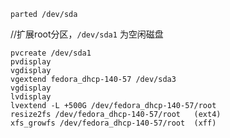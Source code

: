 ```
parted /dev/sda
```

//扩展root分区，`/dev/sda1` 为空闲磁盘
```
pvcreate /dev/sda1
pvdisplay
vgdisplay
vgextend fedora_dhcp-140-57 /dev/sda3
vgdisplay
lvdisplay
lvextend -L +500G /dev/fedora_dhcp-140-57/root
resize2fs /dev/fedora_dhcp-140-57/root   (ext4)
xfs_growfs /dev/fedora_dhcp-140-57/root  (xff)
```
